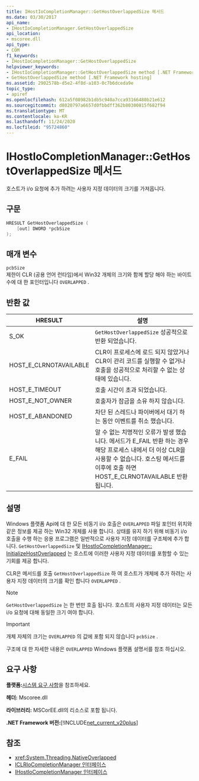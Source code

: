 ```yaml
---
title: IHostIoCompletionManager::GetHostOverlappedSize 메서드
ms.date: 03/30/2017
api_name:
- IHostIoCompletionManager.GetHostOverlappedSize
api_location:
- mscoree.dll
api_type:
- COM
f1_keywords:
- IHostIoCompletionManager::GetHostOverlappedSize
helpviewer_keywords:
- IHostIoCompletionManager::GetHostOverlappedSize method [.NET Framework hosting]
- GetHostOverlappedSize method [.NET Framework hosting]
ms.assetid: 2902578b-d5e2-4f8d-a103-0c7b6dceda9e
topic_type:
- apiref
ms.openlocfilehash: 612a5f08982b1db5c940a7cca93166480b21e612
ms.sourcegitcommit: d8020797a6657d0fbbdff362b80300815f682f94
ms.translationtype: MT
ms.contentlocale: ko-KR
ms.lasthandoff: 11/24/2020
ms.locfileid: "95724860"
---
```

# <a name="ihostiocompletionmanagergethostoverlappedsize-method"></a>IHostIoCompletionManager::GetHostOverlappedSize 메서드

호스트가 i/o 요청에 추가 하려는 사용자 지정 데이터의 크기를 가져옵니다.  
  
## <a name="syntax"></a>구문  
  
```cpp  
HRESULT GetHostOverlappedSize (  
    [out] DWORD *pcbSize  
);  
```  
  
## <a name="parameters"></a>매개 변수  

 `pcbSize`  
 제한이 CLR (공용 언어 런타임)에서 Win32 개체의 크기와 함께 할당 해야 하는 바이트 수에 대 한 포인터입니다 `OVERLAPPED` .  
  
## <a name="return-value"></a>반환 값  
  
|HRESULT|설명|  
|-------------|-----------------|  
|S_OK|`GetHostOverlappedSize` 성공적으로 반환 되었습니다.|  
|HOST_E_CLRNOTAVAILABLE|CLR이 프로세스에 로드 되지 않았거나 CLR이 관리 코드를 실행할 수 없거나 호출을 성공적으로 처리할 수 없는 상태에 있습니다.|  
|HOST_E_TIMEOUT|호출 시간이 초과 되었습니다.|  
|HOST_E_NOT_OWNER|호출자가 잠금을 소유 하지 않습니다.|  
|HOST_E_ABANDONED|차단 된 스레드나 파이버에서 대기 하는 동안 이벤트를 취소 했습니다.|  
|E_FAIL|알 수 없는 치명적인 오류가 발생 했습니다. 메서드가 E_FAIL 반환 하는 경우 해당 프로세스 내에서 더 이상 CLR을 사용할 수 없습니다. 호스팅 메서드를 이후에 호출 하면 HOST_E_CLRNOTAVAILABLE 반환 됩니다.|  
  
## <a name="remarks"></a>설명  

 Windows 플랫폼 Api에 대 한 모든 비동기 i/o 호출은 `OVERLAPPED` 파일 포인터 위치와 같은 정보를 제공 하는 Win32 개체를 사용 합니다. 상태를 유지 하기 위해 비동기 i/o 호출을 수행 하는 응용 프로그램은 일반적으로 사용자 지정 데이터를 구조체에 추가 합니다. `GetHostOverlappedSize` 및 [IHostIoCompletionManager:: InitializeHostOverlapped](ihostiocompletionmanager-initializehostoverlapped-method.md) 는 호스트에 이러한 사용자 지정 데이터를 포함할 수 있는 기회를 제공 합니다.  
  
 CLR은 메서드를 호출 `GetHostOverlappedSize` 하 여 호스트가 개체에 추가 하려는 사용자 지정 데이터의 크기를 확인 합니다 `OVERLAPPED` .  
  
> [!NOTE]
> `GetHostOverlappedSize` 는 한 번만 호출 됩니다. 호스트의 사용자 지정 데이터는 모든 i/o 요청에 대해 동일한 크기 여야 합니다.  
  
> [!IMPORTANT]
> 개체 자체의 크기는 `OVERLAPPED` 의 값에 포함 되지 않습니다 `pcbSize` .  
  
 구조에 대 한 자세한 내용은 `OVERLAPPED` Windows 플랫폼 설명서를 참조 하십시오.  
  
## <a name="requirements"></a>요구 사항  

 **플랫폼:**[시스템 요구 사항](../../get-started/system-requirements.md)을 참조하세요.  
  
 **헤더:** Mscoree.dll  
  
 **라이브러리:** MSCorEE.dll의 리소스로 포함 됩니다.  
  
 **.NET Framework 버전:**[!INCLUDE[net_current_v20plus](../../../../includes/net-current-v20plus-md.md)]  
  
## <a name="see-also"></a>참조

- <xref:System.Threading.NativeOverlapped>
- [ICLRIoCompletionManager 인터페이스](iclriocompletionmanager-interface.md)
- [IHostIoCompletionManager 인터페이스](ihostiocompletionmanager-interface.md)
